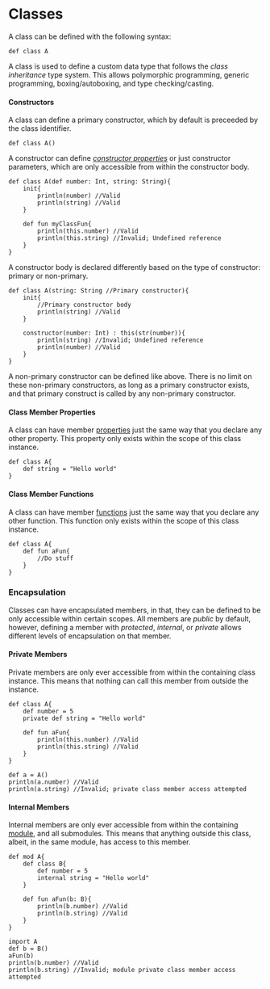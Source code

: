# Classes
A class can be defined with the following syntax:
```
def class A
```
A class is used to define a custom data type that follows the *class inheritance* type system. This allows polymorphic programming, generic programming, boxing/autoboxing, and type checking/casting.

#### Constructors
A class can define a primary constructor, which by default is preceeded by the class identifier.
```
def class A()
```
A constructor can define *[constructor properties](PROPERTIES.md#Constructor-Properties)* or just constructor parameters, which are only accessible from within the constructor body.
```
def class A(def number: Int, string: String){
    init{
        println(number) //Valid
        println(string) //Valid
    }

    def fun myClassFun{
        println(this.number) //Valid
        println(this.string) //Invalid; Undefined reference
    }
}
```

A constructor body is declared differently based on the type of constructor: primary or non-primary.
```
def class A(string: String //Primary constructor){
    init{
        //Primary constructor body
        println(string) //Valid
    }

    constructor(number: Int) : this(str(number)){
        println(string) //Invalid; Undefined reference
        println(number) //Valid
    }
}
```
A non-primary constructor can be defined like above. There is no limit on these non-primary constructors, as long as a primary constructor exists, and that primary construct is called by any non-primary constructor.

#### Class Member Properties
A class can have member [properties](PROPERTIES.md) just the same way that you declare any other property. This property only exists within the scope of this class instance.
```
def class A{
    def string = "Hello world"
}
```

#### Class Member Functions
A class can have member [functions](FUNCTIONS.md) just the same way that you declare any other function. This function only exists within the scope of this class instance.
```
def class A{
    def fun aFun{
        //Do stuff
    }
}
```

### Encapsulation
Classes can have encapsulated members, in that, they can be defined to be only accessible within certain scopes. All members are *public* by default, however, defining a member with *protected*, *internal*, or *private* allows different levels of encapsulation on that member.

#### Private Members
Private members are only ever accessible from within the containing class instance. This means that nothing can call this member from outside the instance.
```
def class A{
    def number = 5
    private def string = "Hello world"

    def fun aFun{
        println(this.number) //Valid
        println(this.string) //Valid
    }
}

def a = A()
println(a.number) //Valid
println(a.string) //Invalid; private class member access attempted
```

#### Internal Members
Internal members are only ever accessible from within the containing [module](MODULES.md), and all submodules. This means that anything outside this class, albeit, in the same module, has access to this member.
```
def mod A{
    def class B{
        def number = 5
        internal string = "Hello world"
    }

    def fun aFun(b: B){
        println(b.number) //Valid
        println(b.string) //Valid
    }
}
```

```
import A
def b = B()
aFun(b)
println(b.number) //Valid
println(b.string) //Invalid; module private class member access attempted
```
